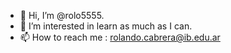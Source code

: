 - 👋 Hi, I’m @rolo5555.
- 👀 I’m interested in learn as much as I can.
- 📫 How to reach me : rolando.cabrera@ib.edu.ar

<!---
rolo5555/rolo5555 is a ✨ special ✨ repository because its `README.md` (this file) appears on your GitHub profile.
You can click the Preview link to take a look at your changes.
--->
